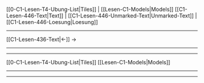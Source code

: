    [[0-C1-Lesen-T4-Ubung-List|Tiles]] | [[Lesen-C1-Models|Models]]
   [[C1-Lesen-446-Text|Text]]  | [[C1-Lesen-446-Unmarked-Text|Unmarked-Text]] | [[C1-Lesen-446-Loesung|Loesung]]

---

[[C1-Lesen-436-Text|←]]         →

---
---

[[0-C1-Lesen-T4-Ubung-List|Tiles]]
[[Lesen-C1-Models|Models]]

---
---
